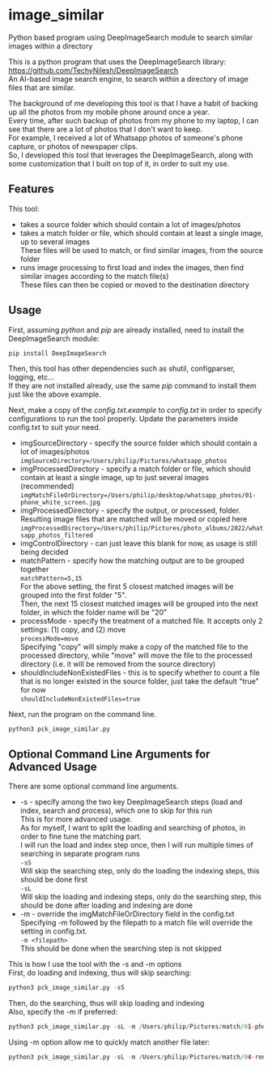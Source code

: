 # image_similar
Python based program using DeepImageSearch module to search similar images within a directory

This is a python program that uses the DeepImageSearch library:<br/>
https://github.com/TechyNilesh/DeepImageSearch<br/>
An AI-based image search engine, to search within a directory of image files that are similar.

The background of me developing this tool is that I have a habit of backing up all the photos from my mobile phone around once a year.<br/>
Every time, after such backup of photos from my phone to my laptop, I can see that there are a lot of photos that I don't want to keep.<br/>
For example, I received a lot of Whatsapp photos of someone's phone capture, or photos of newspaper clips.<br/>
So, I developed this tool that leverages the DeepImageSearch, along with some customization that I built on top of it, in order to suit my use.


Features
-

This tool:
* takes a source folder which should contain a lot of images/photos
* takes a match folder or file, which should contain at least a single image, up to several images<br/>
These files will be used to match, or find similar images, from the source folder<br/>
* runs image processing to first load and index the images, then find similar images according to the match file(s)<br/>
These files can then be copied or moved to the destination directory

Usage
-

First, assuming *python* and *pip* are already installed, need to install the DeepImageSearch module:<br/>
```shell
pip install DeepImageSearch
```

Then, this tool has other dependencies such as shutil, configparser, logging, etc...<br/>
If they are not installed already, use the same *pip* command to install them just like the above example.

Next, make a copy of the *config.txt.example* to *config.txt* in order to specify configurations to run the tool properly.
Update the parameters inside config.txt to suit your need.
* imgSourceDirectory - specify the source folder which should contain a lot of images/photos<br/>
```imgSourceDirectory=/Users/philip/Pictures/whatsapp_photos```<br/>
* imgProcessedDirectory - specify a match folder or file, which should contain at least a single image, up to just several images (recommended)<br/>
```imgMatchFileOrDirectory=/Users/philip/desktop/whatsapp_photos/01-phone_white_screen.jpg```<br/>
* imgProcessedDirectory - specify the output, or processed, folder. Resulting image files that are matched will be moved or copied here<br/>
```imgProcessedDirectory=/Users/philip/Pictures/photo_albums/2022/whatsapp_photos_filtered```<br/>
* imgControlDirectory - can just leave this blank for now, as usage is still being decided<br/>
* matchPattern - specify how the matching output are to be grouped together<br/>
```matchPattern=5,15```<br/>
For the above setting, the first 5 closest matched images will be grouped into the first folder "5".<br/>
Then, the next 15 closest matched images will be grouped into the next folder, in which the folder name will be "20"<br/>
* processMode - specify the treatment of a matched file. It accepts only 2 settings: (1) copy, and (2) move<br/>
```processMode=move```<br/>
Specifying "copy" will simply make a copy of the matched file to the processed directory, while "move" will move the file to the processed directory (i.e. it will be removed from the source directory)<br/>
* shouldIncludeNonExistedFiles - this is to specify whether to count a file that is no longer existed in the source folder, just take the default "true" for now<br/>
```shouldIncludeNonExistedFiles=true```<br/>

Next, run the program on the command line.<br/>
```python
python3 pck_image_similar.py
```

Optional Command Line Arguments for Advanced Usage
-

There are some optional command line arguments.
* -s - specify among the two key DeepImageSearch steps (load and index, search and process), which one to skip for this run<br/>
This is for more advanced usage.<br/>
As for myself, I want to split the loading and searching of photos, in order to fine tune the matching part.<br/>
I will run the load and index step once, then I will run multiple times of searching in separate program runs<br/>
```-sS```<br/>
Will skip the searching step, only do the loading the indexing steps, this should be done first<br/>
```-sL```<br/>
Will skip the loading and indexing steps, only do the searching step, this should be done after loading and indexing are done<br/>
* -m - override the imgMatchFileOrDirectory field in the config.txt<br/>
Specifying -m followed by the filepath to a match file will override the setting in config.txt.<br/>
```-m <filepath>```<br/>
This should be done when the searching step is not skipped<br/>

This is how I use the tool with the -s and -m options<br/>
First, do loading and indexing, thus will skip searching:
```python
python3 pck_image_similar.py -sS
```

Then, do the searching, thus will skip loading and indexing<br/>
Also, specify the -m if preferred:
```python
python3 pck_image_similar.py -sL -m /Users/philip/Pictures/match/01-phone_screen_white.jpg
```
Using -m option allow me to quickly match another file later:
```python
python3 pck_image_similar.py -sL -m /Users/philip/Pictures/match/04-renovations_room_of_cement.jpg
```
